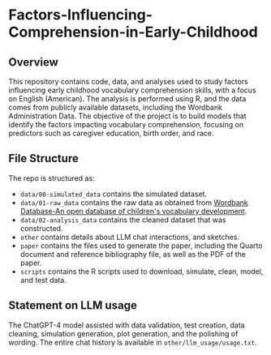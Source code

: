 # Factors-Influencing-Comprehension-in-Early-Childhood

## Overview

This repository contains code, data, and analyses used to study factors influencing early childhood vocabulary comprehension skills, with a focus on English (American). The analysis is performed using R, and the data comes from publicly available datasets, including the Wordbank Administration Data. The objective of the project is to build models that identify the factors impacting vocabulary comprehension, focusing on predictors such as caregiver education, birth order, and 
race.

## File Structure

The repo is structured as:

-   `data/00-simulated_data` contains the simulated dataset.
-   `data/01-raw_data` contains the raw data as obtained from [Wordbank Database-An open database of children's vocabulary development](https://wordbank.stanford.edu/).
-   `data/02-analysis_data` contains the cleaned dataset that was constructed.
-   `other` contains details about LLM chat interactions, and sketches.
-   `paper` contains the files used to generate the paper, including the Quarto document and reference bibliography file, as well as the PDF of the paper.
-   `scripts` contains the R scripts used to download, simulate, clean, model, and test data.


## Statement on LLM usage

The ChatGPT-4 model assisted with data validation, test creation, data cleaning, simulation generation, plot generation, and the polishing of wording. The entire chat history is available in `other/llm_usage/usage.txt`.

